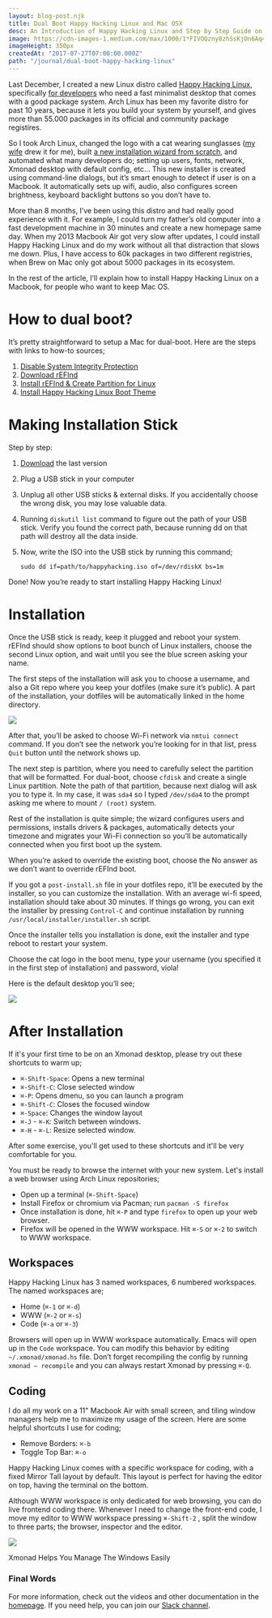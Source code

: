 ```yaml
---
layout: blog-post.njk
title: Dual Boot Happy Hacking Linux and Mac OSX
desc: An Introduction of Happy Hacking Linux and Step by Step Guide on How to Install It on a Macbook
image: https://cdn-images-1.medium.com/max/1000/1*FIVOQzny8zhSsKjOn6Aq4w.png
imageHeight: 350px
createdAt: "2017-07-27T07:00:00.000Z"
path: "/journal/dual-boot-happy-hacking-linux"
---
```


Last December, I created a new Linux distro called [Happy Hacking Linux](http://kodfabrik.com/happy-hacking-linux), specifically [for developers](/journal/pin-factory)
who need a fast minimalist desktop that comes with a good package system. Arch Linux has been my favorite distro for past 10 years,
because it lets you build your system by yourself, and gives more than 55.000 packages in its official and community package registires.

So I took Arch Linux, changed the logo with a cat wearing sunglasses ([my wife](http://novatogatorop.com) drew it for me), built
[a new installation wizard from scratch](https://github.com/happy-hacking-linux/installer), and automated what many developers do;
setting up users, fonts, network, Xmonad desktop with default config, etc… This new installer is created using command-line dialogs,
but it’s smart enough to detect if user is on a Macbook. It automatically sets up wifi, audio, also configures screen brightness,
keyboard backlight buttons so you don’t have to.

More than 8 months, I’ve been using this distro and had really good experience with it. For example, I could turn my father’s old
computer into a fast development machine in 30 minutes and create a new homepage same day. When my 2013 Macbook Air
got very slow after updates, I could install Happy Hacking Linux and do my work without all that distraction that slows me down.
Plus, I have access to 60k packages in two different registries, when Brew on Mac only got about 5000 packages in its ecosystem.

In the rest of the article, I’ll explain how to install Happy Hacking Linux on a Macbook, for people who want to keep Mac OS.

# How to dual boot?

It’s pretty straightforward to setup a Mac for dual-boot. Here are the steps with links to how-to sources;

1. [Disable System Integrity Protection](https://apple.stackexchange.com/questions/209272/how-do-i-get-refind-working-with-os-x-10-11-el-capitan)
2. [Download rEFInd](https://sourceforge.net/projects/refind/)
3. [Install rEFInd & Create Partition for Linux](https://www.howtogeek.com/187410/how-to-install-and-dual-boot-linux-on-a-mac/)
4. [Install Happy Hacking Linux Boot Theme](https://github.com/happy-hacking-linux/refind-theme-regular)

# Making Installation Stick

Step by step:

1. [Download](http://kodfabrik.com/happy-hacking-linux/) the last version
2. Plug a USB stick in your computer
3. Unplug all other USB sticks & external disks. If you accidentally choose the wrong disk, you may lose valuable data.
4. Running `diskutil list` command to figure out the path of your USB stick. Verify you found the correct path, because running dd on that path will destroy all the data inside.
5. Now, write the ISO into the USB stick by running this command;

   `sudo dd if=path/to/happyhacking.iso of=/dev/rdiskX bs=1m`

Done! Now you’re ready to start installing Happy Hacking Linux!

# Installation

Once the USB stick is ready, keep it plugged and reboot your system. rEFInd should show options to boot bunch of Linux installers, choose the second Linux option, and wait until you see the blue screen asking your name.

The first steps of the installation will ask you to choose a username, and also a Git repo where you keep your dotfiles (make sure it’s public). A part of the installation, your dotfiles will be automatically linked in the home directory.

<div class="center-img">

![](https://cdn-images-1.medium.com/max/600/1*3W-VElv3S_gcNe1r7TtybQ.png)
</div>

After that, you’ll be asked to choose Wi-Fi network via `nmtui connect` command. If you don’t see the network you’re looking for in that list,
press `Quit` button until the network shows up.

The next step is partition, where you need to carefully select the partition that will be formatted. For dual-boot,
choose `cfdisk` and create a single Linux partition. Note the path of that partition, because next dialog will
ask you to type it. In my case, it was `sda4` so I typed `/dev/sda4` to the prompt asking me where to mount `/ (root)` system.


Rest of the installation is quite simple; the wizard configures users and permissions, installs drivers & packages, automatically detects
your timezone and migrates your Wi-Fi connection so you’ll be automatically connected when you first boot up the system.

When you’re asked to override the existing boot, choose the No answer as we don’t want to override rEFInd boot.

If you got a `post-install.sh` file in your dotfiles repo, it’ll be executed by the installer, so you can customize the installation.
With an average wi-fi speed, installation should take about 30 minutes. If things go wrong, you can exit the installer by pressing
`Control-C` and continue installation by running `/usr/local/installer/installer.sh` script.

Once the installer tells you installation is done, exit the installer and type reboot to restart your system.

Choose the cat logo in the boot menu, type your username (you specified it in the first step of installation) and password, viola!

Here is the default desktop you’ll see;

![](https://cdn-images-1.medium.com/max/2000/1*nz5N2atA1EAiY_jb5xyHnw.png)

# After Installation

If it's your first time to be on an Xmonad desktop, please try out these shortcuts to warm up;

* `⌘-Shift-Space`: Opens a new terminal
* `⌘-Shift-C`: Close selected window
* `⌘-P`: Opens dmenu, so you can launch a program
* `⌘-Shift-C`: Closes the focused window
* `⌘-Space`: Changes the window layout
* `⌘-J` - `⌘-K`: Switch between windows.
* `⌘-H` - `⌘-L`: Resize selected window.

After some exercise, you'll get used to these shortcuts and it'll be very comfortable for you.

You must be ready to browse the internet with your new system. Let's install a web browser using Arch Linux repositories;

* Open up a terminal (`⌘-Shift-Space`)
* Install Firefox or chromium via Pacman; run `pacman -S firefox`
* Once installation is done, hit `⌘-P` and type `firefox` to open up your web browser.
* Firefox will be opened in the WWW workspace. Hit `⌘-S` or `⌘-2` to switch to WWW workspace.

## Workspaces

Happy Hacking Linux has 3 named workspaces, 6 numbered workspaces. The named workspaces are;

* Home (`⌘-1` or `⌘-d`)
* WWW (`⌘-2` or `⌘-s`)
* Code (`⌘-a` or `⌘-3`)

Browsers will open up in WWW workspace automatically. Emacs will open up
in the `Code` workspace. You can modify this behavior by editing `~/.xmonad/xmonad.hs` file. Don’t forget recompiling the config by running `xmonad — recompile` and you can always restart Xmonad by pressing `⌘-Q`.

## Coding

I do all my work on a 11" Macbook Air with small screen, and
tiling window managers help me to maximize my usage of the screen.
Here are some helpful shortcuts I use for coding;

* Remove Borders: `⌘-b`
* Toggle Top Bar: `⌘-o`

Happy Hacking Linux comes with a specific workspace for coding,
with a fixed Mirror Tall layout by default. This layout is perfect
for having the editor on top, having the terminal on the bottom.

Although WWW workspace is only dedicated for web browsing, you can do
live frontend coding there. Whenever I need to change the
front-end code, I move my editor to WWW workspace pressing
`⌘-Shift-2` , split the window to three parts; the browser, inspector
and the editor.

<div class="wide">

![](https://cdn-images-1.medium.com/max/1000/1*D73KNz7S01RRGL604C9KEA.png)

<span class="img-alt">Xmonad Helps You Manage The Windows Easily</span>
</div>

### Final Words

For more information, check out the videos and other documentation
in the [homepage](http://kodfabrik.com/happy-hacking-linux). If you need help, you can join our
[Slack channel](https://join.slack.com/t/happyhackinglinux/shared_invite/enQtMjUzNDU3MzQwMTk4LTE5ZjAwNzFiNDg4Yjc5MThhYmQ3MjBmZmExY2E1MjY1NTA2NDQ1ZWJhZjFhMTk5ZGIyN2U0MjcxZTI1ZWY2NGI).
